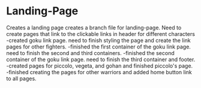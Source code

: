 # Landing-Page
Creates a landing page
creates a branch file for landing-page.
Need to create pages that link to the clickable links in header for different characters
-created goku link page. need to finish styling the page and create the link pages for other fighters.
-finished the first container of the goku link page. need to finish the second and third containers.
-finished the second container of the goku link page. need to finish the third container and footer.
-created pages for piccolo, vegeta, and gohan and finished piccolo's page.
-finished creating the pages for other warriors and added home button link to all pages.